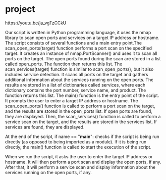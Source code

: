 # project
https://youtu.be/ja_vgTzCCkU

Our script is written in Python programming language, it uses the nmap library to scan open ports and services on a target IP address or hostname. The script consists of several functions and a main entry point.The scan_open_ports(target) function performs a port scan on the specified target. It creates an instance of nmap.PortScanner() and uses it to scan all ports on the target. The open ports found during the scan are stored in a list called open_ports. The function then returns this list.
The scan_services(target) function is similar to scan_open_ports(), but it also includes service detection. It scans all ports on the target and gathers additional information about the services running on the open ports. The results are stored in a list of dictionaries called services, where each dictionary contains the port number, service name, and product. The function returns this list. The main() function is the entry point of the script. It prompts the user to enter a target IP address or hostname. The scan_open_ports() function is called to perform a port scan on the target, and the results are stored in the open_ports list. If open ports are found, they are displayed. Then, the scan_services() function is called to perform a service scan on the target, and the results are stored in the services list. If services are found, they are displayed.

At the end of the script, if name == "__main__": checks if the script is being run directly (as opposed to being imported as a module). If it is being run directly, the main() function is called to start the execution of the script.

When we run the script, it asks the user to enter the target IP address or hostname. It will then perform a port scan and display the open ports, if any. After that, it will perform a service scan and display information about the services running on the open ports, if any.
